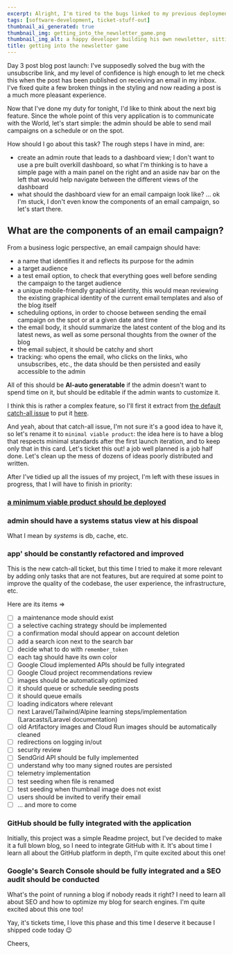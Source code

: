 ```yaml
---
excerpt: Alright, I'm tired to the bugs linked to my previous deployments (mainly the unsubscribe link not working on prod); although the reasons why a query param has the value of 'amp;signature' on localhost and 'signature' on prod are probably fascinating, I do want to tackle the next feature on day 3, or at least plan about it => `admin should be able to send mail campaigns on a schedule or on the spot`
tags: [software-development, ticket-stuff-out]
thumbnail_ai_generated: true
thumbnail_img: getting_into_the_newsletter_game.png
thumbnail_img_alt: a happy developer building his own newsletter, sitting on his desk
title: getting into the newsletter game
---
```


Day 3 post blog post launch: I've supposedly solved the bug with the unsubscribe link, and my level of confidence is high enough to let me check this when the post has been published on receiving an email in my inbox. I've fixed quite a few broken things in the styling and now reading a post is a much more pleasant experience. 

Now that I've done my duty for tonight, I'd like to think about the next big feature. Since the whole point of this very application is to communicate with the World, let's start simple: the admin should be able to send mail campaigns on a schedule or on the spot.

How should I go about this task? The rough steps I have in mind, are:

- create an admin route that leads to a dashboard view; I don't want to use a pre built overkill dashboard, so what I'm thinking is to have a simple page with a main panel on the right and an aside nav bar on the left that would help navigate between the different views of the dashboard
- what should the dashboard view for an email campaign look like? ... ok I'm stuck, I don't even know the components of an email campaign, so let's start there.

## What are the components of an email campaign?

From a business logic perspective, an email campaign should have:

- a name that identifies it and reflects its purpose for the admin
- a target audience
- a test email option, to check that everything goes well before sending the campaign to the target audience
- a unique mobile-friendly graphical identity, this would mean reviewing the existing graphical identity of the current email templates and also of the blog itself
- scheduling options, in order to choose between sending the email campaign on the spot or at a given date and time
- the email body, it should summarize the latest content of the blog and its latest news, as well as some personal thoughts from the owner of the blog
- the email subject, it should be catchy and short
- tracking: who opens the email, who clicks on the links, who unsubscribes, etc., the data should be then persisted and easily accessible to the admin

All of this should be **AI-auto generatable** if the admin doesn't want to spend time on it, but should be editable if the admin wants to customize it.

I think this is rather a complex feature, so I'll first it extract from [the default catch-all issue](https://github.com/yactouat/yactouat/issues/26) to put it [here](https://github.com/yactouat/yactouat/issues/27).

And yeah, about that catch-all issue, I'm not sure it's a good idea to have it, so let's rename it to `minimal viable product`: the idea here is to have a blog that respects minimal standards after the first launch iteration, and to keep only that in this card. Let's ticket this out! a job well planned is a job half done. Let's clean up the mess of dozens of ideas poorly distributed and written.

After I've tidied up all the issues of my project, I'm left with these issues in progress, that I will have to finish in priority:

### [a minimum viable product should be deployed](https://github.com/yactouat/yactouat/issues/26)

### admin should have a systems status view at his dispoal

What I mean by _systems_ is db, cache, etc.

### app' should be constantly refactored and improved

This is the new catch-all ticket, but this time I tried to make it more relevant by adding only tasks that are not features, but are required at some point to improve the quality of the codebase, the user experience, the infrastructure, etc.

Here are its items =>

- [ ] a maintenance mode should exist
- [ ] a selective caching strategy should be implemented
- [ ] a confirmation modal should appear on account deletion
- [ ] add a search icon next to the search bar
- [ ] decide what to do with `remember_token`
- [ ] each tag should have its own color
- [ ] Google Cloud implemented APIs should be fully integrated
- [ ] Google Cloud project recommendations review
- [ ] images should be automatically optimized
- [ ] it should queue or schedule seeding posts
- [ ] it should queue emails
- [ ] loading indicators where relevant
- [ ] next Laravel/Tailwind/Alpine learning steps/implementation (Laracasts/Laravel documentation)
- [ ] old Artifactory images and Cloud Run images should be automatically cleaned
- [ ] redirections on logging in/out
- [ ] security review
- [ ] SendGrid API should be fully implemented
- [ ] understand why too many signed routes are persisted
- [ ] telemetry implementation
- [ ] test seeding when file is renamed
- [ ] test seeding when thumbnail image does not exist
- [ ] users should be invited to verify their email
- [ ] ... and more to come

### GitHub should be fully integrated with the application

Initially, this project was a simple Readme project, but I've decided to make it a full blown blog, so I need to integrate GitHub with it. It's about time I learn all about the GitHub platform in depth, I'm quite excited about this one!

### Google's Search Console should be fully integrated and a SEO audit should be conducted

What's the point of running a blog if nobody reads it right? I need to learn all about SEO and how to optimize my blog for search engines. I'm quite excited about this one too!

Yay, it's tickets time, I love this phase and this time I deserve it because I shipped code today 😉

Cheers,